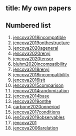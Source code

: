 title: My own papers
---
## Numbered list


1. [jencova2018incompatible](jencova2018incompatible)
1. [jencova2019onthestructure](jencova2019onthestructure)
1. [jencova2020ageneral](jencova2020ageneral)
1. [jencova2020renyi](jencova2020renyi)
1. [jencova2020tensor](jencova2020tensor)
1. [bluhm2020incompatibility](bluhm2020incompatibility)
1. [jencova2018renyi](jencova2018renyi)
1. [jencova2018incompatibility](jencova2018incompatibility)
1. [jencova2016isit](jencova2016isit)
1. [jencova2015comparison](jencova2015comparison)
1. [jencova2014randomization](jencova2014randomization)
1. [jencova2014base](jencova2014base)
1. [jencova2019onthe](jencova2019onthe)
1. [carbone2020onperiod](carbone2020onperiod)
1. [jencova2017conditions](jencova2017conditions)
1. [jenčová2019observables](jenčová2019observables)
1. [jencova201]()
1. [jencova2006arelation](jencova2006arelation)
